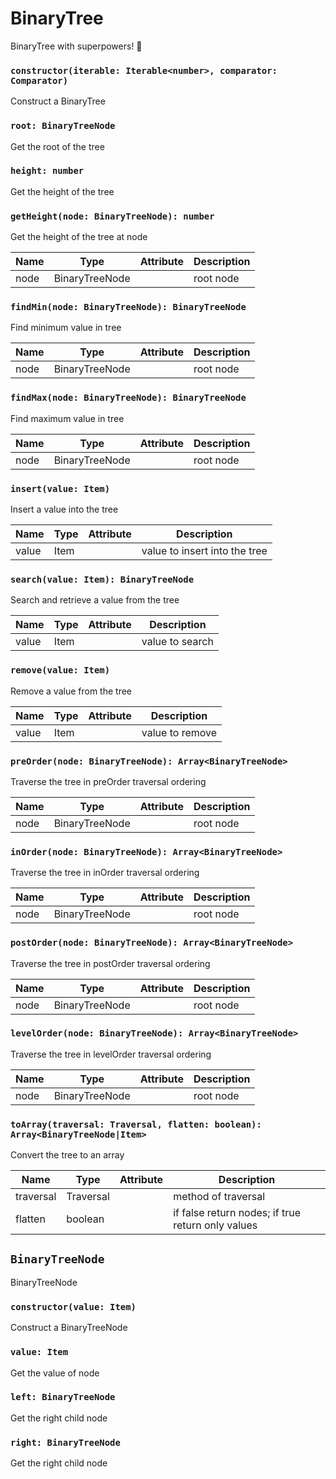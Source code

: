 # BinaryTree

BinaryTree with superpowers! 💪

### `constructor(iterable: Iterable<number>, comparator: Comparator)`

Construct a BinaryTree

### `root: BinaryTreeNode`

Get the root of the tree

### `height: number`

Get the height of the tree

### `getHeight(node: BinaryTreeNode): number`

Get the height of the tree at node

| Name | Type           | Attribute | Description |
| ---- | -------------- | --------- | ----------- |
| node | BinaryTreeNode |           | root node   |

### `findMin(node: BinaryTreeNode): BinaryTreeNode`

Find minimum value in tree

| Name | Type           | Attribute | Description |
| ---- | -------------- | --------- | ----------- |
| node | BinaryTreeNode |           | root node   |

### `findMax(node: BinaryTreeNode): BinaryTreeNode`

Find maximum value in tree

| Name | Type           | Attribute | Description |
| ---- | -------------- | --------- | ----------- |
| node | BinaryTreeNode |           | root node   |

### `insert(value: Item)`

Insert a value into the tree

| Name  | Type | Attribute | Description                   |
| ----- | ---- | --------- | ----------------------------- |
| value | Item |           | value to insert into the tree |

### `search(value: Item): BinaryTreeNode`

Search and retrieve a value from the tree

| Name  | Type | Attribute | Description     |
| ----- | ---- | --------- | --------------- |
| value | Item |           | value to search |

### `remove(value: Item)`

Remove a value from the tree

| Name  | Type | Attribute | Description     |
| ----- | ---- | --------- | --------------- |
| value | Item |           | value to remove |

### `preOrder(node: BinaryTreeNode): Array<BinaryTreeNode>`

Traverse the tree in preOrder traversal ordering

| Name | Type           | Attribute | Description |
| ---- | -------------- | --------- | ----------- |
| node | BinaryTreeNode |           | root node   |

### `inOrder(node: BinaryTreeNode): Array<BinaryTreeNode>`

Traverse the tree in inOrder traversal ordering

| Name | Type           | Attribute | Description |
| ---- | -------------- | --------- | ----------- |
| node | BinaryTreeNode |           | root node   |

### `postOrder(node: BinaryTreeNode): Array<BinaryTreeNode>`

Traverse the tree in postOrder traversal ordering

| Name | Type           | Attribute | Description |
| ---- | -------------- | --------- | ----------- |
| node | BinaryTreeNode |           | root node   |

### `levelOrder(node: BinaryTreeNode): Array<BinaryTreeNode>`

Traverse the tree in levelOrder traversal ordering

| Name | Type           | Attribute | Description |
| ---- | -------------- | --------- | ----------- |
| node | BinaryTreeNode |           | root node   |

### `toArray(traversal: Traversal, flatten: boolean): Array<BinaryTreeNode|Item>`

Convert the tree to an array

| Name      | Type      | Attribute | Description                                       |
| --------- | --------- | --------- | ------------------------------------------------- |
| traversal | Traversal |           | method of traversal                               |
| flatten   | boolean   |           | if false return nodes; if true return only values |

## `BinaryTreeNode`

BinaryTreeNode

### `constructor(value: Item)`

Construct a BinaryTreeNode

### `value: Item`

Get the value of node

### `left: BinaryTreeNode`

Get the right child node

### `right: BinaryTreeNode`

Get the right child node
